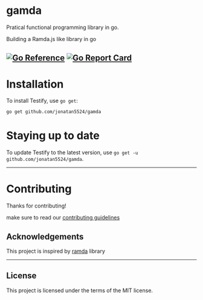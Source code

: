 # gamda
Pratical functional programming library in go.

Building a Ramda.js like library in go

[![Go Reference](https://pkg.go.dev/badge/github.com/jonatan5524/gamda.svg)](https://pkg.go.dev/github.com/jonatan5524/gamda)
[![Go Report Card](https://goreportcard.com/badge/github.com/jonatan5524/gamda)](https://goreportcard.com/report/github.com/jonatan5524/gamda)
------

Installation
============

To install Testify, use `go get`:

    go get github.com/jonatan5524/gamda
   

Staying up to date
==================

To update Testify to the latest version, use `go get -u github.com/jonatan5524/gamda`.

------

Contributing
============
Thanks for contributing!

make sure to read our [contributing guidelines](https://github.com/jonatan5524/gamda/blob/main/CONTRIBUTING.md)

Acknowledgements
-----------------
This project is inspired by [ramda](https://github.com/ramda/ramda) library

------

License
-----------------
This project is licensed under the terms of the MIT license.
